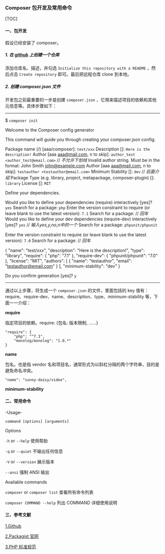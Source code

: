 ### Composer 包开发及常用命令

[TOC]

#### 一、包开发

假设已经安装了 composer。

##### 1. 在 [github](https://github.com/new) 上创建一个仓库

添加仓库名、描述，并勾选 `Initialize this repository with a README` ，然后点击 `Create repository` 即可。最后把远程仓库 clone 到本地。

##### 2. 创建 composer.json 文件

开发包之前最重要的一步是创建 `composer.json` ，它用来描述项目的依赖和其他元信息等。具体步骤如下：

---

$ `composer init`


  Welcome to the Composer config generator  
                                            


This command will guide you through creating your composer.json config.

Package name (<vendor>/<name>) [aaa/composer]: `test/xxx` 
Description []: `Here is the description!`
Author [aaa <aaa@mail.com>, n to skip]: `author_test <author_test@email.com>` // *不允许下划线*
 Invalid author string.  Must be in the format: John Smith <john@example.com> 
Author [aaa <aaa@mail.com>, n to skip]: `testauthor <testauthor@email.com>`
Minimum Stability []: `dev` // *后面介绍*
Package Type (e.g. library, project, metapackage, composer-plugin) []: `library`
License []: `MIT`

Define your dependencies.

Would you like to define your dependencies (require) interactively [yes]? `yes`
Search for a package: `php`
Enter the version constraint to require (or leave blank to use the latest version): `7.1`
Search for a package: // *回车*
Would you like to define your dev dependencies (require-dev) interactively [yes]? `yes` // *输入yes,y,no,n中的一个*
Search for a package: `phpunit/phpunit`

Enter the version constraint to require (or leave blank to use the latest version): `7.0`
Search for a package:  // *回车*

{
    "name": "test/xxx",
    "description": "Here is the description!",
    "type": "library",
    "require": {
        "php": "7.1"
    },
    "require-dev": {
        "phpunit/phpunit": "7.0"
    },
    "license": "MIT",
    "authors": [
        {
            "name": "testauthor",
            "email": "testauthor@email.com"
        }
    ],
    "minimum-stability": "dev"
}

Do you confirm generation [yes]? `y`

---

通过以上步骤，将生成一个 `composer.json` 的文件，里面包括的 key 值有：require、require-dev、name、description、type、minimum-stability 等，下面一一介绍：

**require**

指定项目的依赖。require: {包名: 版本限制, ……}

```
"require": {
    "php": "^7.1",
    "monolog/monolog": "1.0.*"
}
```

**name**

包名。也是指 vendor 名和项目名，通常形式为以斜杠分隔的两个字符串，目的是避免命名冲突。

```
"name": "sunny-daisy/video",
```

**minimum-stability**

#### 二、常用命令

-Usage-

`command [options] [arguments]`

Options

`-h` or `--help` 使用帮助

`-q` or `--quiet` 不输出任何信息

`-V` or `--version` 展示版本

`--ansi` 强制 ANSI 输出

Available commands

`composer` or `composer list` 查看所有命令列表

`composer COMMAND --help` 列出 COMMAND 详细使用说明

#### 三、参考文献

[1.Github](https://github.com)

[2.Packagist 官网](https://packagist.org/)

[3.PHP 标准规范](https://psr.phphub.org/)







